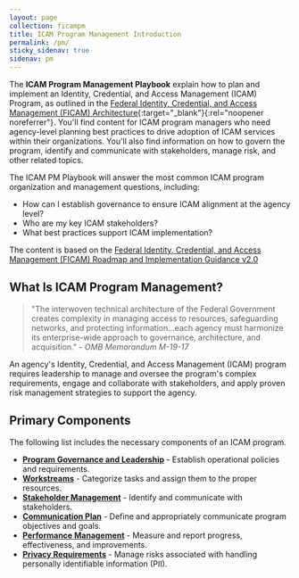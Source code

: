 ```yaml
---
layout: page
collection: ficampm
title: ICAM Program Management Introduction
permalink: /pm/
sticky_sidenav: true
sidenav: pm
---
```


The **ICAM Program Management Playbook** explain how to plan and implement an Identity, Credential, and Access Management (ICAM) Program, as outlined in the [Federal Identity, Credential, and Access Management (FICAM) Architecture](../../arch/){:target="_blank"}{:rel="noopener noreferrer"}. You'll find content for ICAM program managers who need agency-level planning best practices to drive adoption of ICAM services within their organizations. You'll also find information on how to govern the program, identify and communicate with stakeholders, manage risk, and other related topics.

The ICAM PM Playbook will answer the most common ICAM program organization and management questions, including:

- How can I establish governance to ensure ICAM alignment at the agency level?
- Who are my key ICAM stakeholders?
- What best practices support ICAM implementation?

The content is based on the [Federal Identity, Credential, and Access Management (FICAM) Roadmap and Implementation Guidance v2.0](https://www.idmanagement.gov/docs/roadmap-ficam.pdf)

## What Is ICAM Program Management?

> "The interwoven technical architecture of the Federal Government creates complexity in managing access to resources, safeguarding networks, and protecting information...each agency must harmonize its enterprise-wide approach to governance, architecture, and acquisition." - *OMB Memorandum M-19-17*

An agency's Identity, Credential, and Access Management (ICAM) program requires leadership to manage and oversee the program's complex requirements, engage and collaborate with stakeholders, and apply proven risk management strategies to support the agency.

## Primary Components

The following list includes the necessary components of an ICAM program.

- [**Program Governance and Leadership**](../pm/governance/) - Establish operational policies and requirements.
- [**Workstreams**](../pm/workstreams/) - Categorize tasks and assign them to the proper resources.
- [**Stakeholder Management**](../pm/stakeholders/) - Identify and communicate with stakeholders.
- [**Communication Plan**](../pm/comm/) - Define and appropriately communicate program objectives and goals.
- [**Performance Management**](../pm/performance/) - Measure and report progress, effectiveness, and improvements.
- [**Privacy Requirements**](../pm/privacy/) - Manage risks associated with handling personally identifiable information (PII).
